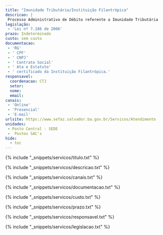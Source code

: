 ```yaml
---
title: "Imunidade Tributária/Instituição Filantrópica"
descricao: |
 Processo Administrativo de Débito referente a Imunidade Tributária
legislação: 
 - 'Lei nº 7.186 de 2006'
prazo: Indeterminado
custo: sem custo
documentacao: 
 - 'RG'
 - ' CPF'
 - ' CNPJ'
 - ' Contrato Social'
 - ' Ata e Estatuto'
 - ' certificado da Instituição Filantrópica.'
responsavel:
  coordenacao: CTJ
  setor: 
  nome: 
  email: 
canais: 
 - 'Online'
 - 'Presencial'
 - 'E-mail'
urlsite: https://www.sefaz.salvador.ba.gov.br/Servicos/Atendimento
unidades: 
 - Posto Central - SEDE
 -  Postos SAC's
hide:
  - toc
---
```


{% include "_snippets/servicos/titulo.txt" %}

{% include "_snippets/servicos/descricao.txt" %}

{% include "_snippets/servicos/canais.txt" %}

{% include "_snippets/servicos/documentacao.txt" %}

{% include "_snippets/servicos/custo.txt" %}

{% include "_snippets/servicos/prazo.txt" %}

{% include "_snippets/servicos/responsavel.txt" %}

{% include "_snippets/servicos/legislacao.txt" %}

